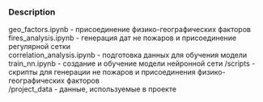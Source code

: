 ### Description
geo_factors.ipynb - присоединение физико-географических факторов <br/>
fires_analysis.ipynb - генерация дат не пожаров и присоединение регулярной сетки <br/>
correlation_analysis.ipynb - подготовка данных для обучения модели <br/>
train_nn.ipynb - создание и обучение модели нейронной сети
/scripts - скрипты для генерации не пожаров и присоединения физико-географических факторов <br/>
/project_data - данные, используемые в проекте <br/>
